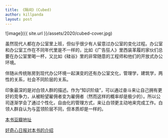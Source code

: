 ```yaml
---
title: 《隔间》(Cubed) 
author: killpanda
layout: post
---
```


![image]({{ site.url }}/assets/2020/cubed-cover.jpg)

虽然现代人都在办公室里上班，但似乎很少有人留意过办公室的变化过程。办公室和办公室工作在不同年代里是不一样的，比如《广告狂人》里西装革履的家伙们总要在办公室里喝一杯，又比如《硅谷》里的非常随意的工程师和他们的开放式办公环境。

伴随从传统账房到现代办公环境一起演变的还有办公室文化，管理学，建筑学，两性的关系，社会不同阶层的关系。

印象最深的是对白领人群的描述。作为“知识阶级”，可以通过奋斗来让自己拥有更好的竞争力，从被盼望雇佣者变为雇佣者（然而这样的概率却是极少的）。所以公司逐渐学会了通过个性化，自由化的管理方式，来让白领更主动地来完成工作。白领人群自认为与蓝领阶层不同，但本质却是一样的。

[本书豆瓣地址](https://book.douban.com/subject/30212306/)

[好奇心日报对本书的介绍](http://www.qdaily.com/articles/53204.html)
